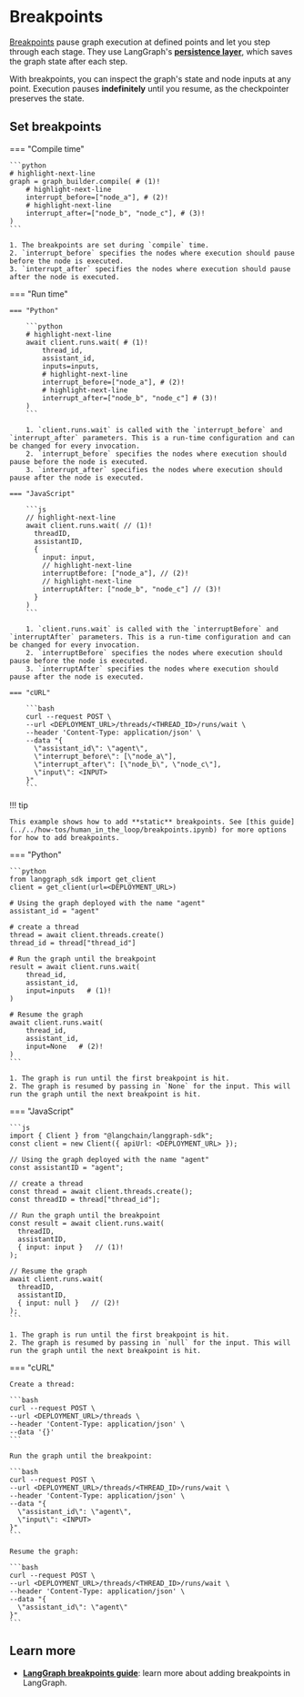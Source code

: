 # Breakpoints

[Breakpoints](../../concepts/breakpoints.md) pause graph execution at defined points and let you step through each stage. They use LangGraph's [**persistence layer**](../../concepts/persistence.md), which saves the graph state after each step.

With breakpoints, you can inspect the graph's state and node inputs at any point. Execution pauses **indefinitely** until you resume, as the checkpointer preserves the state.

## Set breakpoints

=== "Compile time"

    ```python
    # highlight-next-line
    graph = graph_builder.compile( # (1)!
        # highlight-next-line
        interrupt_before=["node_a"], # (2)!
        # highlight-next-line
        interrupt_after=["node_b", "node_c"], # (3)!
    )
    ```

    1. The breakpoints are set during `compile` time.
    2. `interrupt_before` specifies the nodes where execution should pause before the node is executed.
    3. `interrupt_after` specifies the nodes where execution should pause after the node is executed.

=== "Run time"

    === "Python"

        ```python
        # highlight-next-line
        await client.runs.wait( # (1)!
            thread_id,
            assistant_id,
            inputs=inputs,
            # highlight-next-line
            interrupt_before=["node_a"], # (2)!
            # highlight-next-line
            interrupt_after=["node_b", "node_c"] # (3)!
        )
        ```

        1. `client.runs.wait` is called with the `interrupt_before` and `interrupt_after` parameters. This is a run-time configuration and can be changed for every invocation.
        2. `interrupt_before` specifies the nodes where execution should pause before the node is executed.
        3. `interrupt_after` specifies the nodes where execution should pause after the node is executed.

    === "JavaScript"

        ```js
        // highlight-next-line
        await client.runs.wait( // (1)!
          threadID,
          assistantID,
          {
            input: input,
            // highlight-next-line
            interruptBefore: ["node_a"], // (2)!
            // highlight-next-line
            interruptAfter: ["node_b", "node_c"] // (3)!
          }
        )
        ```

        1. `client.runs.wait` is called with the `interruptBefore` and `interruptAfter` parameters. This is a run-time configuration and can be changed for every invocation.
        2. `interruptBefore` specifies the nodes where execution should pause before the node is executed.
        3. `interruptAfter` specifies the nodes where execution should pause after the node is executed.

    === "cURL"

        ```bash
        curl --request POST \
        --url <DEPLOYMENT_URL>/threads/<THREAD_ID>/runs/wait \
        --header 'Content-Type: application/json' \
        --data "{
          \"assistant_id\": \"agent\",
          \"interrupt_before\": [\"node_a\"],
          \"interrupt_after\": [\"node_b\", \"node_c\"],
          \"input\": <INPUT>
        }"
        ```

!!! tip

    This example shows how to add **static** breakpoints. See [this guide](../../how-tos/human_in_the_loop/breakpoints.ipynb) for more options for how to add breakpoints.


=== "Python"

    ```python
    from langgraph_sdk import get_client
    client = get_client(url=<DEPLOYMENT_URL>)

    # Using the graph deployed with the name "agent"
    assistant_id = "agent"

    # create a thread
    thread = await client.threads.create()
    thread_id = thread["thread_id"]

    # Run the graph until the breakpoint
    result = await client.runs.wait(
        thread_id,
        assistant_id,
        input=inputs   # (1)!
    )

    # Resume the graph
    await client.runs.wait(
        thread_id,
        assistant_id,
        input=None   # (2)!
    )
    ```

    1. The graph is run until the first breakpoint is hit.
    2. The graph is resumed by passing in `None` for the input. This will run the graph until the next breakpoint is hit.

=== "JavaScript"

    ```js
    import { Client } from "@langchain/langgraph-sdk";
    const client = new Client({ apiUrl: <DEPLOYMENT_URL> });

    // Using the graph deployed with the name "agent"
    const assistantID = "agent";

    // create a thread
    const thread = await client.threads.create();
    const threadID = thread["thread_id"];

    // Run the graph until the breakpoint
    const result = await client.runs.wait(
      threadID,
      assistantID,
      { input: input }   // (1)!
    );

    // Resume the graph
    await client.runs.wait(
      threadID,
      assistantID,
      { input: null }   // (2)!
    );
    ```

    1. The graph is run until the first breakpoint is hit.
    2. The graph is resumed by passing in `null` for the input. This will run the graph until the next breakpoint is hit.

=== "cURL"

    Create a thread:

    ```bash
    curl --request POST \
    --url <DEPLOYMENT_URL>/threads \
    --header 'Content-Type: application/json' \
    --data '{}'
    ```

    Run the graph until the breakpoint:

    ```bash
    curl --request POST \
    --url <DEPLOYMENT_URL>/threads/<THREAD_ID>/runs/wait \
    --header 'Content-Type: application/json' \
    --data "{
      \"assistant_id\": \"agent\",
      \"input\": <INPUT>
    }"
    ```

    Resume the graph:

    ```bash
    curl --request POST \
    --url <DEPLOYMENT_URL>/threads/<THREAD_ID>/runs/wait \
    --header 'Content-Type: application/json' \
    --data "{
      \"assistant_id\": \"agent\"
    }"
    ```

## Learn more

- [**LangGraph breakpoints guide**](../../how-tos/human_in_the_loop/breakpoints.ipynb): learn more about adding breakpoints in LangGraph.